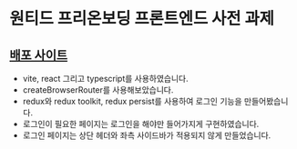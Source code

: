 # 원티드 프리온보딩 프론트엔드 사전 과제

## [배포 사이트](https://wanted-pre-sjh.netlify.app/)


- vite, react 그리고 typescript를 사용하였습니다.
- createBrowserRouter를 사용해보았습니다.
- redux와 redux toolkit, redux persist를 사용하여 로그인 기능을 만들어봤습니다.
- 로그인이 필요한 페이지는 로그인을 해야만 들어가지게 구현하였습니다.
- 로그인 페이지는 상단 헤더와 좌측 사이드바가 적용되지 않게 만들었습니다.